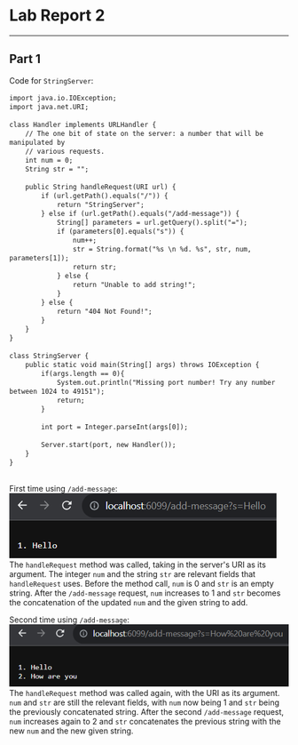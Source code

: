 # Lab Report 2
---

## Part 1
Code for `StringServer`:
```
import java.io.IOException;
import java.net.URI;

class Handler implements URLHandler {
    // The one bit of state on the server: a number that will be manipulated by
    // various requests.
    int num = 0;
    String str = "";

    public String handleRequest(URI url) {
        if (url.getPath().equals("/")) {
            return "StringServer";
        } else if (url.getPath().equals("/add-message")) {
            String[] parameters = url.getQuery().split("=");
            if (parameters[0].equals("s")) {
                num++;
                str = String.format("%s \n %d. %s", str, num, parameters[1]);
                return str;
            } else {
                return "Unable to add string!";
            }
        } else {
            return "404 Not Found!";
        }
    }
}

class StringServer {
    public static void main(String[] args) throws IOException {
        if(args.length == 0){
            System.out.println("Missing port number! Try any number between 1024 to 49151");
            return;
        }

        int port = Integer.parseInt(args[0]);

        Server.start(port, new Handler());
    }
}
```
\
First time using `/add-message`:\
![First screenshot using /add-message](images/add-message1.png)\
The `handleRequest` method was called, taking in the server's URI as its argument. The integer `num` and the string `str` are relevant fields that `handleRequest` uses. Before the method call, `num` is 0 and `str` is an empty string. After the `/add-message` request, `num` increases to 1 and `str` becomes the concatenation of the updated `num` and the given string to add.

Second time using `/add-message`:\
![Second screenshot using /add-message](images/add-message2.png)\
The `handleRequest` method was called again, with the URI as its argument. `num` and `str` are still the relevant fields, with `num` now being 1 and `str` being the previously concatenated string. After the second `/add-message` request, `num` increases again to 2 and `str` concatenates the previous string with the new `num` and the new given string.
